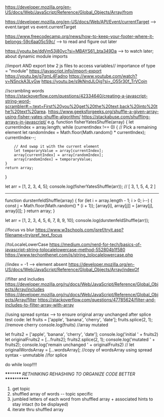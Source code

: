 https://developer.mozilla.org/en-US/docs/Web/JavaScript/Reference/Global_Objects/Array/from

https://developer.mozilla.org/en-US/docs/Web/API/Event/currentTarget
--> event.target vs event.currentTarget

https://www.freecodecamp.org/news/how-to-keep-your-footer-where-it-belongs-59c6aa05c59c/
--> to read and figure out later

https://youtu.be/ddVm53j80vc?si=MBAYS61_bta349Da
--> to watch later; about dynamic module imports

//import AND export btw 2 js files to access variables// importance of type = "module"
https://javascript.info/import-export
https://youtu.be/g7gmL4Fadno
https://www.youtube.com/watch?v=NSnckA3LyGw
https://youtu.be/s9kNndJLOjg?si=_O55r30f_TrVCojn

//scrambling words
https://stackoverflow.com/questions/42334640/creating-a-javascript-string-word-scrambler#:~:text=First%20you%20get%20the%20text,back%20into%20the%20text%20area.
https://www.geeksforgeeks.org/shuffle-a-given-array-using-fisher-yates-shuffle-algorithm/
https://stackabuse.com/shuffling-arrays-in-javascript/
e.g.
function fisherYatesShuffle(array) {
let currentIndex = array.length;
while (currentIndex !== 0) {
// Pick a remaining element
let randomIndex = Math.floor(Math.random() \* currentIndex);
currentIndex--;

        // And swap it with the current element
        let temporaryValue = array[currentIndex];
        array[currentIndex] = array[randomIndex];
        array[randomIndex] = temporaryValue;
    }
    return array;

}

let arr = [1, 2, 3, 4, 5];
console.log(fisherYatesShuffle(arr)); // [ 3, 1, 5, 4, 2 ]

---

function durstenfeldShuffle(array) {
for (let i = array.length - 1; i > 0; i--) {
const j = Math.floor(Math.random() \* (i + 1));
[array[i], array[j]] = [array[j], array[i]];
}
return array;
}

let arr = [1, 2, 3, 4, 5, 6, 7, 8, 9, 10];
console.log(durstenfeldShuffle(arr));

//focus vs blur
https://www.w3schools.com/jsref/tryit.asp?filename=tryjsref_text_focus

//toLocaleLowerCase
https://medium.com/nerd-for-tech/basics-of-javascript-string-tolocalelowercase-method-552804b1f580
https://www.techonthenet.com/js/string_tolocalelowercase.php

//index = -1 --> element absent
https://developer.mozilla.org/en-US/docs/Web/JavaScript/Reference/Global_Objects/Array/indexOf

//filter and includes
https://developer.mozilla.org/ru/docs/Web/JavaScript/Reference/Global_Objects/Array/includes
https://developer.mozilla.org/ru/docs/Web/JavaScript/Reference/Global_Objects/Array/filter
https://stackoverflow.com/questions/47785624/filter-and-includes-to-filter-array-with-array

//using spread syntax --> to ensure original array unchanged after splice
test code:
let fruits = ['apple', 'banana', 'cherry', 'date'];
fruits.splice(2, 1); //remove cherry
console.log(fruits) //array mutated

let fruits2 = ['apple', 'banana', 'cherry', 'date'];
console.log('initial ' + fruits2)
let originalFruits2 = [...fruits2];
fruits2.splice(2, 1);
console.log('mutated ' + fruits2);
console.log('remain unchanged ' + originalFruits2)
// let originalWordsArray = [...wordsArray]; //copy of wordsArray using spread syntax - unmutable //for splice

do while loop!!!!

**\*\***\*\*\***\*\*** _RETHINKING REHASHING TO ORGANIZE CODE BETTER_ **\*\*\*\***\*\***\*\*\*\***

1. get topic
2. shuffled array of words -- topic specific
3. jumbled letters of each word from shuffled array + associated hints to stay intact (to be displayed)
4. iterate thru shuffled array
